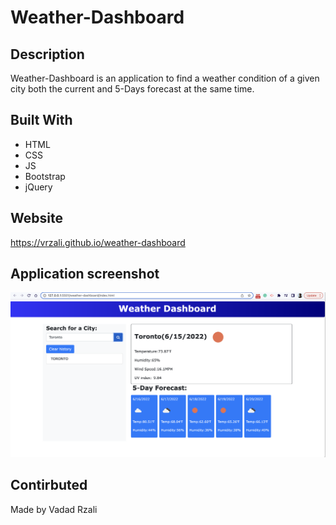 # Weather-Dashboard
## Description
Weather-Dashboard is an application to find a weather condition of a given city both the current and 5-Days forecast at the same time.


## Built With
* HTML
* CSS
* JS
* Bootstrap
* jQuery

## Website

https://vrzali.github.io/weather-dashboard


## Application screenshot
![screenshot](./assets/screenshot.PNG)

## Contirbuted

Made by Vadad Rzali